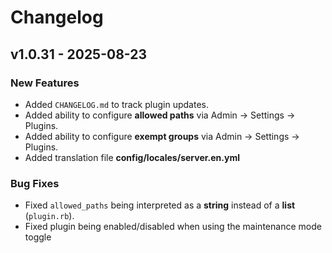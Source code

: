 # Changelog

## v1.0.31 - 2025-08-23
### New Features
- Added `CHANGELOG.md` to track plugin updates.
- Added ability to configure **allowed paths** via Admin → Settings → Plugins.
- Added ability to configure **exempt groups** via Admin → Settings → Plugins.
- Added translation file **config/locales/server.en.yml**

### Bug Fixes
- Fixed `allowed_paths` being interpreted as a **string** instead of a **list** (`plugin.rb`).
- Fixed plugin being enabled/disabled when using the maintenance mode toggle
